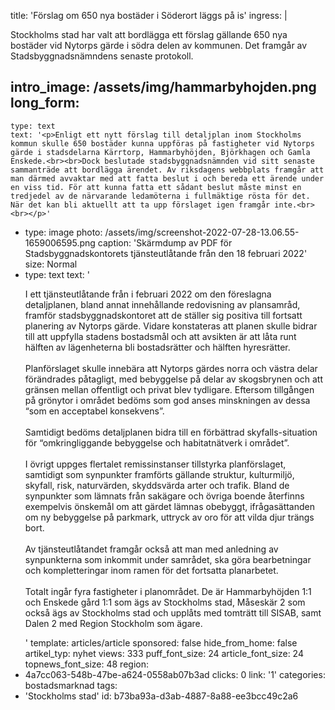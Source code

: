 title: 'Förslag om 650 nya bostäder i Söderort läggs på is'
ingress: |
  <p>Stockholms stad har valt att bordlägga ett förslag gällande 650 nya bostäder vid Nytorps gärde i södra delen av kommunen. Det framgår av Stadsbyggnadsnämndens senaste protokoll.
  </p>
  
intro_image: /assets/img/hammarbyhojden.png
long_form:
  -
    type: text
    text: '<p>Enligt ett nytt förslag till detaljplan inom Stockholms kommun skulle 650 bostäder kunna uppföras på fastigheter vid Nytorps gärde i stadsdelarna Kärrtorp, Hammarbyhöjden, Björkhagen och Gamla Enskede.<br><br>Dock beslutade stadsbyggnadsnämnden vid sitt senaste sammanträde att bordlägga ärendet. Av riksdagens webbplats framgår att man därmed avvaktar med att fatta beslut i och bereda ett ärende under en viss tid. För att kunna fatta ett sådant beslut måste minst en tredjedel av de närvarande ledamöterna i fullmäktige rösta för det. När det kan bli aktuellt att ta upp förslaget igen framgår inte.<br><br></p>'
  -
    type: image
    photo: /assets/img/screenshot-2022-07-28-13.06.55-1659006595.png
    caption: 'Skärmdump av PDF för Stadsbyggnadskontorets tjänsteutlåtande från den 18 februari 2022'
    size: Normal
  -
    type: text
    text: '<p>I ett tjänsteutlåtande från i februari 2022 om den föreslagna detaljplanen, bland annat innehållande redovisning av plansamråd, framför stadsbyggnadskontoret att de ställer sig positiva till fortsatt planering av Nytorps gärde. Vidare konstateras att planen skulle bidrar till att uppfylla stadens bostadsmål och att avsikten är att låta runt hälften av lägenheterna bli bostadsrätter och hälften hyresrätter. <br><br>Planförslaget skulle innebära att Nytorps gärdes norra och västra delar förändrades påtagligt, med bebyggelse på delar av skogsbrynen och att gränsen mellan offentligt och privat blev tydligare. Eftersom tillgången på grönytor i området bedöms som god anses minskningen av dessa “som en acceptabel konsekvens”. <br><br>Samtidigt bedöms detaljplanen bidra till en förbättrad skyfalls-situation för “omkringliggande bebyggelse och habitatnätverk i området”. <br><br>I övrigt uppges flertalet remissinstanser tillstyrka planförslaget, samtidigt som synpunkter framförts gällande struktur, kulturmiljö, skyfall, risk, naturvärden, skyddsvärda arter och trafik. Bland de synpunkter som lämnats från sakägare och övriga boende återfinns exempelvis önskemål om att gärdet lämnas obebyggt, ifrågasättanden om ny bebyggelse på parkmark, uttryck av oro för att vilda djur trängs bort.<br><br>Av tjänsteutlåtandet framgår också att man med anledning av synpunkterna som inkommit under samrådet, ska göra bearbetningar och kompletteringar inom ramen för det fortsatta planarbetet. <br><br>Totalt ingår fyra fastigheter i planområdet. De är Hammarbyhöjden 1:1 och Enskede gård 1:1 som ägs av Stockholms stad, Måseskär 2 som också ägs av Stockholms stad och upplåts med tomträtt till SISAB, samt Dalen 2 med Region Stockholm som ägare.</p>'
template: articles/article
sponsored: false
hide_from_home: false
artikel_typ: nyhet
views: 333
puff_font_size: 24
article_font_size: 24
topnews_font_size: 48
region:
  - 4a7cc063-548b-47be-a624-0558ab07b3ad
clicks: 0
link: '1'
categories: bostadsmarknad
tags:
  - 'Stockholms stad'
id: b73ba93a-d3ab-4887-8a88-ee3bcc49c2a6
